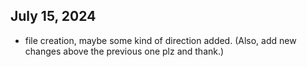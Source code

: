 ## July 15, 2024
- file creation, maybe some kind of direction added. (Also, add new changes above the previous one plz and thank.)